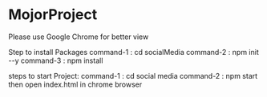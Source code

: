 # MojorProject

Please use Google Chrome for better view

Step to install Packages
command-1 : cd socialMedia
command-2 : npm init --y
command-3 : npm install

steps to start Project:
command-1 : cd social media
command-2 : npm start
then open index.html in chrome browser
